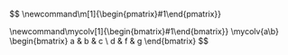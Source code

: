 $$
\newcommand\m[1]{\begin{pmatrix}#1\end{pmatrix}} 

 \newcommand\mycolv[1]{\begin{bmatrix}#1\end{bmatrix}}
 \mycolv{a\\b}
 \begin{bmatrix} a & b & c \\ d & f & g \end{bmatrix}
$$